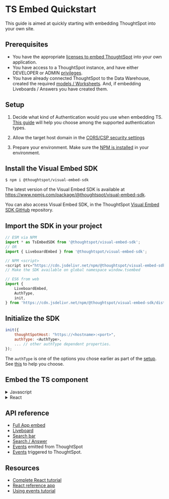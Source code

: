 # TS Embed Quickstart

This guide is aimed at quickly starting with embedding ThoughtSpot into your own site.

## Prerequisites

-   You have the appropriate [licenses to embed ThoughtSpot](https://developers.thoughtspot.com/docs/?pageid=get-started-tse) into your own application.
-   You have access to a ThoughtSpot instance, and have either DEVELOPER or ADMIN [privileges](https://developers.thoughtspot.com/docs/?pageid=integration-guidelines).
-   You have already connected ThoughtSpot to the Data Warehouse, created the required [models / Worksheets](https://developers.thoughtspot.com/docs/?pageid=thoughtspot-objects). And, if embedding Liveboards / Answers you have created them.

## Setup

1. Decide what kind of Authentication would you use when embedding TS. [This guide](https://developers.thoughtspot.com/docs/?pageid=embed-auth) will help you choose among the supported authentication types.

2. Allow the target host domain in the [CORS/CSP security settings](https://developers.thoughtspot.com/docs/?pageid=security-settings)

3. Prepare your environment. Make sure the [NPM is installed](https://www.npmjs.com/get-npm) in your environment.

## Install the Visual Embed SDK

```
$ npm i @thoughtspot/visual-embed-sdk
```

The latest version of the Visual Embed SDK is available at https://www.npmjs.com/package/@thoughtspot/visual-embed-sdk.

You can also access Visual Embed SDK, in the ThoughtSpot [Visual Embed SDK GitHub](https://github.com/thoughtspot/visual-embed-sdk) repository.

## Import the SDK in your project

```js
// ESM via NPM
import * as TsEmbedSDK from '@thoughtspot/visual-embed-sdk';
// OR
import { LiveboardEmbed } from '@thoughtspot/visual-embed-sdk';

// NPM <script>
<script src="https://cdn.jsdelivr.net/npm/@thoughtspot/visual-embed-sdk/dist/tsembed.js"></script>;
// Make the SDK available on global namespace window.tsembed

// ES6 from web
import {
    LiveboardEmbed,
    AuthType,
    init,
} from 'https://cdn.jsdelivr.net/npm/@thoughtspot/visual-embed-sdk/dist/tsembed.es.js';
```

## Initialize the SDK

```js
init({
    thoughtSpotHost: "https://<hostname>:<port>",
    authType: <AuthType>,
    ... // other authType dependent properties.
});
```

The `authType` is one of the options you chose earlier as part of the [setup](#setup). See [this](https://developers.thoughtspot.com/docs/?pageid=embed-auth) to help you choose.

## Embed the TS component

<details>
<summary>Javascript</summary>

```js
import {
    LiveboardEmbed,
    EmbedEvent,
    HostEvent,
} from '@thoughtspot/visual-embed-sdk';

const lb = new LiveboardEmbed('#container', {
    frameParams: {
        width: '100%',
        height: '100%',
    },
    liveboardId: '<%=liveboardGUID%>',
    runtimeFilters: [],
});
// [Optional]: Register event listeners.
lb.on(EmbedEvent.LiveboardRendered, (e) => {
    /* handler */
});

// Do not forget to call render.
lb.render();

// [Optional]: Trigger events on the lb
lb.trigger(HostEvent.UpdateRuntimeFilters, [
    {
        columnName: 'col1',
        operator: RuntimeFilterOp.EQ,
        values: ['val1'],
    },
]);
```

`#container` is a selector for the DOM node which above code assumes is already attached to DOM. The SDK will render the ThoughtSpot component inside this container element.

</details>

<details>
<summary>React</summary>

```js
import { LiveboardEmbed } from '@thoughtspot/visual-embed-sdk/react';

const App = () => {
    const embedRef = useEmbedRef();
    const onLiveboardRendered = () => {
        embedRef.current.trigger(HostEvent.UpdateRuntimeFilters, [
            {
                columnName: 'col1',
                operator: RuntimeFilterOp.EQ,
                values: ['val1'],
            },
        ]);
    };
    return (
        <LiveboardEmbed
            ref={embedRef}
            liveboardId="<liveboard-guid>"
            onLiveboardRendered={onLiveboardRendered}
        />
    );
};
```

All [events](https://developers.thoughtspot.com/docs/typedoc/enums/EmbedEvent.html) are exposed as `on<EventName>` naming convention inside React components.

</details>

## API reference

-   [Full App embed](https://developers.thoughtspot.com/docs/typedoc/classes/AppEmbed.html)
-   [Liveboard](https://developers.thoughtspot.com/docs/typedoc/classes/LiveboardEmbed.html)
-   [Search bar](https://developers.thoughtspot.com/docs/typedoc/classes/SearchBarEmbed.html)
-   [Search / Answer](https://developers.thoughtspot.com/docs/typedoc/classes/SearchEmbed.html)
-   [Events](https://developers.thoughtspot.com/docs/typedoc/enums/EmbedEvent.html) emitted from ThoughtSpot
-   [Events](https://developers.thoughtspot.com/docs/typedoc/enums/HostEvent.html) triggered to ThoughtSpot.

## Resources

-   [Complete React tutorial](https://developers.thoughtspot.com/guides/build-a-data-driven-app-with-thoughtspot-everywhere-and-react)
-   [React reference app](https://codesandbox.io/s/big-tse-react-demo-i4g9xi?file=/src/App.tsx)
-   [Using events tutorial](https://developers.thoughtspot.com/guides/using-lifecycle-events)

